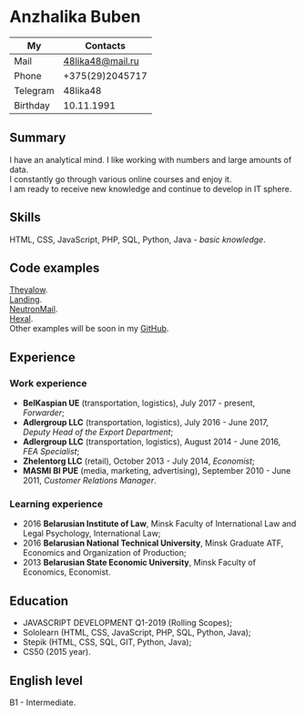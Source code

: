 # Anzhalika Buben

My | Contacts
----------|----------
Mail | 48lika48@mail.ru
Phone | +375(29)2045717
Telegram | 48lika48
Birthday | 10.11.1991

## Summary
I have an analytical mind. I like working with numbers and large amounts of data.   
I constantly go through various online courses and enjoy it.   
I am ready to receive new knowledge and continue to develop in IT sphere.

## Skills
HTML, CSS, JavaScript, PHP, SQL, Python, Java - *basic knowledge*.

## Code examples
[Theyalow](https://github.com/48lika48/theyalow).   
[Landing](https://github.com/48lika48/Landing).   
[NeutronMail](https://github.com/48lika48/NeutronMail).   
[Hexal](https://github.com/48lika48/hexal).   
Other examples will be soon in my [GitHub](http://github.com/48lika48).

## Experience
### Work experience
* **BelKaspian UE** (transportation, logistics), July 2017 - present, *Forwarder*; 
* **Adlergroup LLC** (transportation, logistics), July 2016 - June 2017, *Deputy Head of the Export Department*; 
* **Adlergroup LLC** (transportation, logistics), August 2014 - June 2016, *FEA Specialist*; 
* **Zhelentorg LLC** (retail), October 2013 - July 2014, *Economist*; 
* **MASMI BI PUE** (media, marketing, advertising), September 2010 - June 2011, *Customer Relations Manager*.

### Learning experience
* 2016 **Belarusian Institute of Law**, Minsk
Faculty of International Law and Legal Psychology, International Law;
* 2016 **Belarusian National Technical University**, Minsk
Graduate ATF, Economics and Organization of Production;
* 2013 **Belarusian State Economic University**, Minsk
Faculty of Economics, Economist.

## Education
* JAVASCRIPT DEVELOPMENT Q1-2019 (Rolling Scopes);
* Sololearn (HTML, CSS, JavaScript, PHP, SQL, Python, Java);
* Stepik (HTML, CSS, SQL, GIT, Python, Java);
* CS50 (2015 year).

## English level
B1 - Intermediate.
